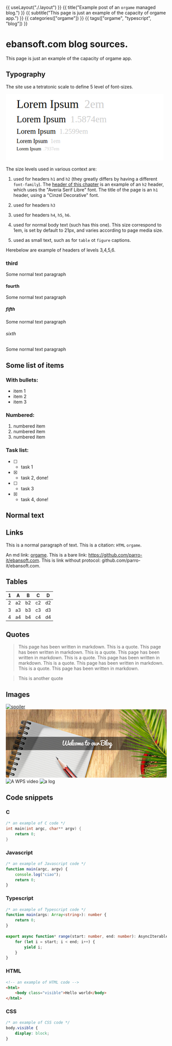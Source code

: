 {{ useLayout("./.layout") }}
{{ title("Example post of an `orgame` managed blog.") }}
{{ subtitle("This page is just an example of the capacity of orgame app.") }}
{{ categories(["orgame"]) }}
{{ tags(["orgame", "typescript", "blog"]) }}

# ebansoft.com blog sources.

This page is just an example of the capacity of orgame app.

## Typography

The site use a tetratonic scale to define 5 level 
of font-sizes.

![The tetratonic scale](media/musical-tetratonic-scale.png)

The size levels used in various context are: 

1) used for headers `h1` and `h2` (they greatly differs by having a different `font-family`). The [header of this chapter](#Typography) is an example of
an `h2` header, which uses the "Averia Serif Libre" font.
The title of the page is an `h1` header, using a "Cinzel Decorative" font.

2) used for headers `h3`
3) used for headers `h4`, `h5`, `h6`. 
4) used for normal body text (such has this one). This size
correspond to 1em, is set by default to 21px, and varies according 
to page media size.
5) used as small text, such as for `table` ot `figure` captions.

Herebelow are example of headers of levels 3,4,5,6.

### third

Some normal text paragraph

#### fourth

Some normal text paragraph

##### fifth

Some normal text paragraph

###### sixth

Some normal text paragraph


## Some list of items

### With bullets:

* item 1
* item 2
* item 3

### Numbered:

1) numbered item
2) numbered item
3) numbered item

### Task list:

* [ ] - task 1
* [X] - task 2, done!
* [ ] - task 3
* [X] - task 4, done!


## Normal text


## Links

This is a normal paragraph of text. 
This is a citation: `HTML` `orgame`.

An md link: [orgame](https://github.com/parro-it/orgame).
This is a bare link: https://github.com/parro-it/ebansoft.com.
This is link without protocol: github.com/parro-it/ebansoft.com.

## Tables

| 1  | A  | B  | C  | D  |
|----|----|----|----|----|
| 2  | a2 | b2 | c2 | d2 |
| 3  | a3 | b3 | c3 | d3 |
| 4  | a4 | b4 | c4 | d4 |

## Quotes

> This page has been written in markdown.
> This is a quote. This page has been written in markdown.
> This is a quote. This page has been written in markdown.
> This is a quote. This page has been written in markdown.
> This is a quote. This page has been written in markdown.
> This is a quote. This page has been written in markdown.

> This is another quote

## Images
[![spoiler](https://github.com/parro-it/libdesktop/workflows/Node.js%20CI/badge.svg)](https://github.com/parro-it/libdesktop)
![example image](head-blog-home.png)
![A WPS video](https://www.youtube.com/watch?v=SSPzfKRTiZY&t=410s)
![a log](https://source.unsplash.com/random)


## Code snippets

### C

```C
/* an example of C code */
int main(int argc, char** argv) {
    return 0;
}
```

### Javascript

```javascript
/* an example of Javascript code */
function main(argc, argv) {
    console.log("ciao");
    return 0;
}
```

### Typescript

```typescript
/* an example of Typescript code */
function main(args: Array<string>): number {
    return 0;
}

export async function* range(start: number, end: number): AsyncIterable<number> {
    for (let i = start; i < end; i++) {
        yield i;
    }
}
```

### HTML

```html
<!-- an example of HTML code -->
<html>
    <body class="visible">Hello world</body>
</html>
```

### CSS
```css
/* an example of CSS code */
body.visible {
    display: block;
}
```
